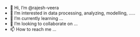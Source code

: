- 👋 Hi, I’m @rajesh-veera
- 👀 I’m interested in data processing, analyzing, modelling, .....
- 🌱 I’m currently learning ...
- 💞️ I’m looking to collaborate on ...
- 📫 How to reach me ...

<!---
rajesh-veera/rajesh-veera is a ✨ special ✨ repository because its `README.md` (this file) appears on your GitHub profile.
You can click the Preview link to take a look at your changes.
--->
